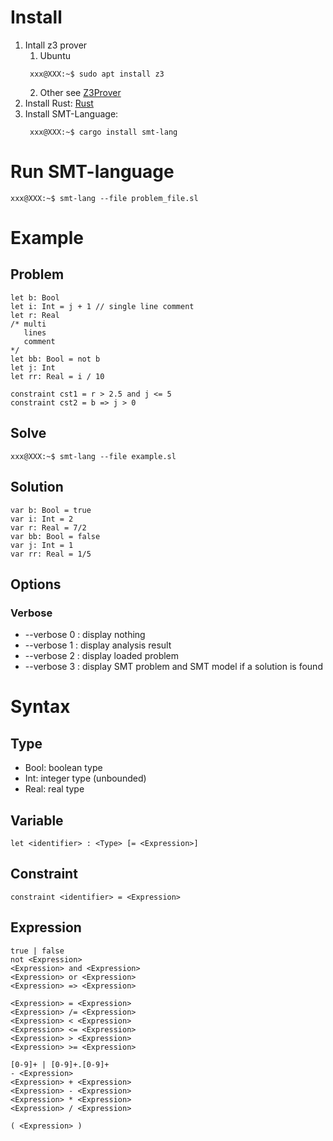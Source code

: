 # Install

1. Intall z3 prover
   1. Ubuntu
   ```console
    xxx@XXX:~$ sudo apt install z3
    ```
   2. Other see [Z3Prover](https://github.com/Z3Prover/z3)
2. Install Rust: [Rust](https://www.rust-lang.org/fr)
3. Install SMT-Language:
   ```console
    xxx@XXX:~$ cargo install smt-lang
    ```

# Run SMT-language

```console
xxx@XXX:~$ smt-lang --file problem_file.sl
```

# Example

## Problem

```
let b: Bool
let i: Int = j + 1 // single line comment
let r: Real
/* multi 
   lines
   comment
*/
let bb: Bool = not b 
let j: Int
let rr: Real = i / 10

constraint cst1 = r > 2.5 and j <= 5
constraint cst2 = b => j > 0

```

## Solve

```console
xxx@XXX:~$ smt-lang --file example.sl
```

## Solution
```
var b: Bool = true
var i: Int = 2
var r: Real = 7/2
var bb: Bool = false
var j: Int = 1
var rr: Real = 1/5
```

## Options

### Verbose
- --verbose 0 : display nothing
- --verbose 1 : display analysis result
- --verbose 2 : display loaded problem
- --verbose 3 : display SMT problem and SMT model if a solution is found

# Syntax

## Type

- Bool: boolean type
- Int: integer type (unbounded)
- Real: real type

## Variable

```
let <identifier> : <Type> [= <Expression>]
```

## Constraint

```
constraint <identifier> = <Expression>
```

## Expression

```
true | false
not <Expression>
<Expression> and <Expression>
<Expression> or <Expression>
<Expression> => <Expression>
```

```
<Expression> = <Expression>
<Expression> /= <Expression>
<Expression> < <Expression>
<Expression> <= <Expression>
<Expression> > <Expression>
<Expression> >= <Expression>
```

```
[0-9]+ | [0-9]+.[0-9]+
- <Expression>
<Expression> + <Expression>
<Expression> - <Expression>
<Expression> * <Expression>
<Expression> / <Expression>
```

```
( <Expression> )
```
